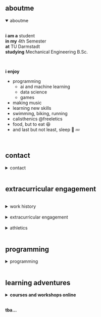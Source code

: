 ## aboutme

<details open>
<summary>aboutme</summary><br>

  <b>i am a</b> student <br>
  <b>in my</b> 4th Semester <br>
  <b>at</b> TU Darmstadt <br>
  <b>studying</b> Mechanical Engineering B.Sc. <br>
  
  <br>
  
  <b>i enjoy</b>
  <ul>
  <li> programming
    <ul><li> ai and machine learning</li>
     <li> data science</li>
     <li> games</li></ul></li>
  <li> making music</li>
  <li> learning new skills</li>
  <li>swimming, biking, running</li>
  <li> calisthenics @freeletics</li>
  <li> food, but to eat 😆 </li>
  <li> and last but not least, sleep 🛌 💤 </li>
  </ul>

</details><br>


## contact

<details>
<summary>contact</summary><br>
  <b>email</b> <a href="mailto:amitavcmostafa@gmx.de">amitavcmostafa@gmx.de</a><br>
  <b>mobile</b> +49-15-224-00-12-24<br>
  <b>github</b> <a href="https://github.com/semibroiled" target="_blank">https://github.com/semibroiled</a><br>
  <b>kaggle</b> <a href="https://www.kaggle.com/semibroiled" target="_blank">https://www.kaggle.com/semibroiled</a><br>

</details><br>


## extracurricular engagement

</details><br>

<details>
<summary>work history </summary><br>
  
</details><br>

<details>
<summary>extracurricular engagement</summary><br>

  <b>i've attended the</b><br><br>
  Physics Olympiad<br> <b>between</b> 10.2014 <b>and</b> 04.2016 <b>in</b> Dhaka,Bangladesh <b>and achieved</b><br>5th Place as an Individual divisionally<br><br>
  Biochemistry Olympiad<br> <b>between</b> 10.2014 <b>and</b> 04.2016 <b>in</b> Dhaka,Bangladesh <b>and achieved</b><br>1st Place as a Team nationally <b>and</b><br><br>
  Bangla Channel Swimming Expedition<br> <b>in</b> 2016 <b>in</b> Teknaf - St.Martin's Island,Bangladesh <b>as a</b><br>Volunteer Rescuer<br><br>
  
 
</details><br>

<details>
<summary>athletics</summary><br>
  
</details><br>


## programming

<details>
<summary>programming</summary><br>

  <b>i try to dabble in </b><br><br>
  Python<br> <b>including</b> numpy, pandas, pyplot, sklearn, etc.,<br><br> 
  MATLAB<br> <b>including</b> Simulink, <br><br> 
  Javascript/Typescript<br> <b>including</b> angular, react, jquery, html, etc. <b><br>
  SQL<br> <b>with</b> mySql, etc. <b>and</b><br><br>
  Latex
  
  
  
</details><br>

## learning adventures

<details>
<summary>courses and workshops online</summary><br>

  <b>recently i taught myself</b><br><br>
  Python<br> <b>on</b> Kaggle <b>and got</b> <a href='https://raw.githubusercontent.com/semibroiled/portfolio/gh-pages/certs/semibroiled%20-%20Python.png' target='_blank'>this</a><br><br> 
  Intro to Machine Learning<br> <b>on</b> Kaggle <b>and got</b> <a href='https://raw.githubusercontent.com/semibroiled/portfolio/gh-pages/certs/semibroiled%20-%20Intro%20to%20Machine%20Learning.png' target='_blank'>this</a><br><br> 
  Intermediate Machine Learning<br> <b>on</b> Kaggle <b>and got</b> <a href='https://raw.githubusercontent.com/semibroiled/portfolio/gh-pages/certs/semibroiled%20-%20Intermediate%20Machine%20Learning.png' target='_blank'>this</a><br><br>  
  
  <b>i've also taught myself</b><br><br>
  MATLAB<br> <b>with</b> MATLAB Onramp <b>and got</b> <a href='https://viewscreen.githubusercontent.com/view/pdf?browser=safari&color_mode=auto&commit=ae9df127bbcc53aa8418e8b9320295c69bf04896&device=unknown_device&enc_url=68747470733a2f2f7261772e67697468756275736572636f6e74656e742e636f6d2f73656d6962726f696c65642f706f7274666f6c696f2f616539646631323762626363353361613834313865386239333230323935633639626630343839362f63657274732f63657274696669636174655f6d61746c61622e706466&logged_in=true&nwo=semibroiled%2Fportfolio&path=certs%2Fcertificate_matlab.pdf&platform=mac&repository_id=395471669&repository_type=Repository&version=14#a322335d-d7bb-4581-95b5-733c5a8104f4' target='_blank'>this</a> <b>as well as</b> <a href='https://viewscreen.githubusercontent.com/view/pdf?browser=safari&color_mode=auto&commit=ae9df127bbcc53aa8418e8b9320295c69bf04896&device=unknown_device&enc_url=68747470733a2f2f7261772e67697468756275736572636f6e74656e742e636f6d2f73656d6962726f696c65642f706f7274666f6c696f2f616539646631323762626363353361613834313865386239333230323935633639626630343839362f63657274732f7265706f72745f6d61746c61622e706466&logged_in=true&nwo=semibroiled%2Fportfolio&path=certs%2Freport_matlab.pdf&platform=mac&repository_id=395471669&repository_type=Repository&version=14#7c601f55-109d-441b-95d2-f0dc47b0f470' target='_blank'>this</a><br><br>
   Simulink<br> <b>with</b> Simulink Onramp <b>and got</b> <a href='https://viewscreen.githubusercontent.com/view/pdf?browser=safari&color_mode=auto&commit=ae9df127bbcc53aa8418e8b9320295c69bf04896&device=unknown_device&enc_url=68747470733a2f2f7261772e67697468756275736572636f6e74656e742e636f6d2f73656d6962726f696c65642f706f7274666f6c696f2f616539646631323762626363353361613834313865386239333230323935633639626630343839362f63657274732f63657274696669636174655f73696d756c696e6b2e706466&logged_in=true&nwo=semibroiled%2Fportfolio&path=certs%2Fcertificate_simulink.pdf&platform=mac&repository_id=395471669&repository_type=Repository&version=14#c3ec2a98-04e7-4d79-88f4-8bf472171a64' target='_blank'>this</a> <b>as well as</b> <a href='https://viewscreen.githubusercontent.com/view/pdf?browser=safari&color_mode=auto&commit=ae9df127bbcc53aa8418e8b9320295c69bf04896&device=unknown_device&enc_url=68747470733a2f2f7261772e67697468756275736572636f6e74656e742e636f6d2f73656d6962726f696c65642f706f7274666f6c696f2f616539646631323762626363353361613834313865386239333230323935633639626630343839362f63657274732f7265706f72745f73696d756c696e6b2e706466&logged_in=true&nwo=semibroiled%2Fportfolio&path=certs%2Freport_simulink.pdf&platform=mac&repository_id=395471669&repository_type=Repository&version=14#7cda961c-58a7-4bd6-999f-f5c3f7234384' target='_blank'>this</a><br><br> 
  
  
  

  
  
  
</details><br>


tba...

